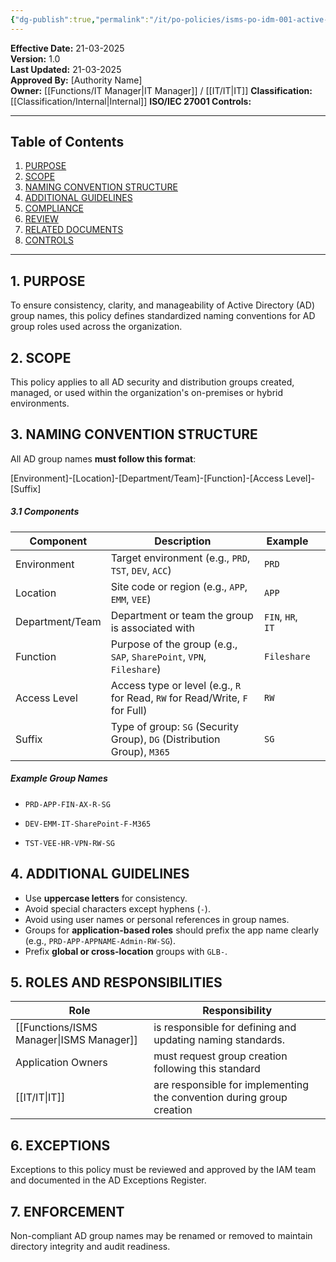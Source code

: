 ```yaml
---
{"dg-publish":true,"permalink":"/it/po-policies/isms-po-idm-001-active-directory-group-naming-convention-policy/","tags":["policy"],"noteIcon":"lightbulb"}
---
```


**Effective Date:** 21-03-2025  
**Version:** 1.0  
**Last Updated:** 21-03-2025  
**Approved By:** [Authority Name]  
**Owner:** [[Functions/IT Manager\|IT Manager]] / [[IT/IT\|IT]]
**Classification:** [[Classification/Internal\|Internal]]
**ISO/IEC 27001 Controls:** 

---
## **Table of Contents**  
1. [PURPOSE](#purpose)  
2. [SCOPE](#scope)  
3. [NAMING CONVENTION STRUCTURE](#naming-convention-structure)  
4. [ADDITIONAL GUIDELINES](#additional-guidelines)  
5. [COMPLIANCE](#compliance)  
6. [REVIEW](#review)  
7. [RELATED DOCUMENTS](#related-documents)  
8. [CONTROLS](#controle)  

---
## **1. PURPOSE**  
To ensure consistency, clarity, and manageability of Active Directory (AD) group names, this policy defines standardized naming conventions for AD group roles used across the organization.
## **2. SCOPE**
This policy applies to all AD security and distribution groups created, managed, or used within the organization's on-premises or hybrid environments.
 
 ## **3. NAMING CONVENTION STRUCTURE** 
All AD group names **must follow this format**:

[Environment]-[Location]-[Department/Team]-[Function]-[Access Level]-[Suffix]

##### **3.1 Components**

| Component       | Description                                                                  | Example           |     |
| --------------- | ---------------------------------------------------------------------------- | ----------------- | --- |
| Environment     | Target environment (e.g., `PRD`, `TST`, `DEV`, `ACC`)                        | `PRD`             |     |
| Location        | Site code or region (e.g., `APP`, `EMM`, `VEE`)                              | `APP`             |     |
| Department/Team | Department or team the group is associated with                              | `FIN`, `HR`, `IT` |     |
| Function        | Purpose of the group (e.g., `SAP`, `SharePoint`, `VPN`, `Fileshare`)         | `Fileshare`       |     |
| Access Level    | Access type or level (e.g., `R` for Read, `RW` for Read/Write, `F` for Full) | `RW`              |     |
| Suffix          | Type of group: `SG` (Security Group), `DG` (Distribution Group), `M365`      | `SG`              |     |
##### **Example Group Names**

- `PRD-APP-FIN-AX-R-SG`
    
- `DEV-EMM-IT-SharePoint-F-M365`
    
- `TST-VEE-HR-VPN-RW-SG`

## **4. ADDITIONAL GUIDELINES**
- Use **uppercase letters** for consistency.
- Avoid special characters except hyphens (`-`).
- Avoid using user names or personal references in group names.
- Groups for **application-based roles** should prefix the app name clearly (e.g., `PRD-APP-APPNAME-Admin-RW-SG`).
- Prefix **global or cross-location** groups with `GLB-`.

## **5. ROLES AND RESPONSIBILITIES**  

| Role               | Responsibility                                                        |
| ------------------ | --------------------------------------------------------------------- |
| [[Functions/ISMS Manager\|ISMS Manager]]   | is responsible for defining and updating naming standards.            |
| Application Owners | must request group creation following this standard                   |
| [[IT/IT\|IT]]             | are responsible for implementing the convention during group creation |
## **6. EXCEPTIONS**  
Exceptions to this policy must be reviewed and approved by the IAM team and documented in the AD Exceptions Register.
## **7. ENFORCEMENT**  
Non-compliant AD group names may be renamed or removed to maintain directory integrity and audit readiness.






